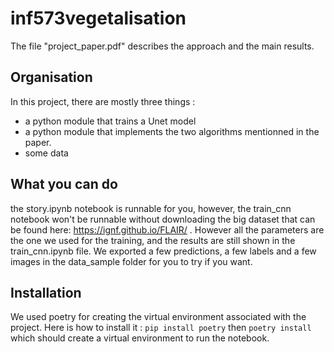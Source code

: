 # inf573vegetalisation
The file "project_paper.pdf" describes the approach and the main results.

## Organisation
In this project, there are mostly three things :
- a python module that trains a Unet model
- a python module that implements the two algorithms mentionned in the paper.
- some data

## What you can do
the story.ipynb notebook is runnable for you, however, the train_cnn notebook won't be runnable without downloading the big dataset that can be found here: https://ignf.github.io/FLAIR/ .
However all the parameters are the one we used for the training, and the results are still shown in the train_cnn.ipynb file.
We exported a few predictions, a few labels and a few images in the data_sample folder for you to try if you want.

## Installation
We used poetry for creating the virtual environment associated with the project. Here is how to install it :
```pip install poetry```
then 
```poetry install```
which should create a virtual environment to run the notebook.
